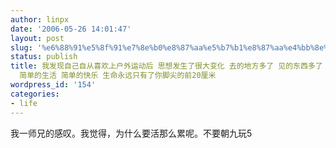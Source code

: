 ```yaml
---
author: linpx
date: '2006-05-26 14:01:47'
layout: post
slug: '%e6%88%91%e5%8f%91%e7%8e%b0%e8%87%aa%e5%b7%b1%e8%87%aa%e4%bb%8e%e5%96%9c%e6%ac%a2%e4%b8%8a%e6%88%b7%e5%a4%96%e8%bf%90%e5%8a%a8%e5%90%8e-%e6%80%9d%e6%83%b3%e5%8f%91%e7%94%9f%e4%ba%86%e5%be%88%e5%a4%a7'
status: publish
title: 我发现自己自从喜欢上户外运动后 思想发生了很大变化 去的地方多了 见的东西多了 想得也就多了 当你行走在大自然里时 你会觉得自己是那么微不足道的 所以觉得一切都很简单
  简单的生活 简单的快乐 生命永远只有了你脚尖的前20厘米
wordpress_id: '154'
categories:
- life
---
```


我一师兄的感叹。我觉得，为什么要活那么累呢。不要朝九玩5

